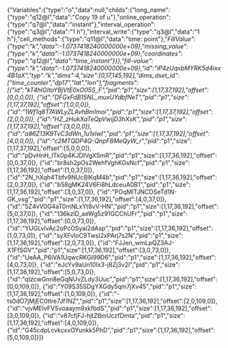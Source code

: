 {"Variables":{"type":"o","data":null,"childs":{"long_name":{"type":"q12@l","data":"Copy 19 of u"},"online_operation":{"type":"q7@l","data":"instant"},"interval_operation":{"type":"q3@l","data":"1 h"},"interval_write":{"type":"q3@l","data":"1 h"},"cell_methods":{"type":"q11@l","data":"time: point"},"_FillValue":{"type":"k","data":-1.0737418240000000e+09},"missing_value":{"type":"k","data":-1.0737418240000000e+09},"coordinates":{"type":"q12@l","data":"time_instant"}}},"fill-value":{"type":"k","data":-1.0737418240000000e+09},"id":"iP4zUqxbMYRK5d4ixx4B1aX","typ":"k","dims":4,"size":[0,17,145,192],"dims_dset_id":["time_counter","dp17","lat","lon"],"fragments":[{"id":"kT4hIGItoYBjVtE0xO05S_F","pid":"p1","size":[1,17,37,192],"offset":[0,0,0,0]},
{"id":"DFGxFdB15NL_muxUYdbfNeT","pid":"p1","size":[1,17,37,192],"offset":[1,0,0,0]},
{"id":"1Wf1q8T7AWLyZLAvhBmImoi","pid":"p1","size":[1,17,37,192],"offset":[2,0,0,0]},
{"id":"HZ_zHukXaTeQpVwijD3hXsK","pid":"p1","size":[1,17,37,192],"offset":[3,0,0,0]},
{"id":"a86Z13K9TvC3dWn_1u1xlwI","pid":"p1","size":[1,17,37,192],"offset":[4,0,0,0]},
{"id":"c2MTQDP4Q-QnpFBMeQyW_r_","pid":"p1","size":[1,17,37,192],"offset":[5,0,0,0]},
{"id":"pDvHnH_lTk0p4KJDIVgXSmR","pid":"p1","size":[1,17,36,192],"offset":[0,0,37,0]},
{"id":"br8sh2pOs2WehfVghKGsNcf","pid":"p1","size":[1,17,36,192],"offset":[1,0,37,0]},
{"id":"2N_hXqh4Tbfv9NUc8IKqM4b","pid":"p1","size":[1,17,36,192],"offset":[2,0,37,0]},
{"id":"b58gMK24V6Fi8hLdceuA0B1","pid":"p1","size":[1,17,36,192],"offset":[3,0,37,0]},
{"id":"POqMlTJNCDSeTd1N-GK_vsg","pid":"p1","size":[1,17,36,192],"offset":[4,0,37,0]},
{"id":"5Z4vV0G4aT0mNLxYt8vV-HN","pid":"p1","size":[1,17,36,192],"offset":[5,0,37,0]},
{"id":"136kzlD_aeWg5z91GCChUFr","pid":"p1","size":[1,17,36,192],"offset":[0,0,73,0]},
{"id":"YUGLvlvAc2oPcOSyal2dAsp","pid":"p1","size":[1,17,36,192],"offset":[1,0,73,0]},
{"id":"syXFvloC9TwsI2xPArj7s2N","pid":"p1","size":[1,17,36,192],"offset":[2,0,73,0]},
{"id":"FJJen_wmLpQZ3AJ-X1FfSGV","pid":"p1","size":[1,17,36,192],"offset":[3,0,73,0]},
{"id":"UeAA_P6iVA1UqwcRKGI99D6","pid":"p1","size":[1,17,36,192],"offset":[4,0,73,0]},
{"id":"eJcYv9aUn10Ix3-j8Zj3v2l","pid":"p1","size":[1,17,36,192],"offset":[5,0,73,0]},
{"id":"qIzcwGnn8eGqNUvZLdy3Uuc","pid":"p1","size":[1,17,36,192],"offset":[0,0,109,0]},
{"id":"Y09S35SDgYXGdy5qm7jXv45","pid":"p1","size":[1,17,36,192],"offset":[1,0,109,0]},
{"id":"-ts0dO7jMjEC0tIre7Jf1NZ","pid":"p1","size":[1,17,36,192],"offset":[2,0,109,0]},
{"id":"vjvMEIvFVSvoaaym9xkfbdS","pid":"p1","size":[1,17,36,192],"offset":[3,0,109,0]},
{"id":"v87cfjFJ-hjtZBmUczfDmta","pid":"p1","size":[1,17,36,192],"offset":[4,0,109,0]},
{"id":"G45cdpLcvkcxxOYunkk5PhD","pid":"p1","size":[1,17,36,192],"offset":[5,0,109,0]}]}